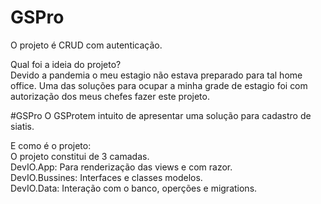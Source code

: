 # GSPro
O projeto é CRUD com autenticação.<br>

Qual foi a ideia do projeto?<br>
Devido a pandemia o meu estagio não estava preparado para tal home office. Uma das soluções para ocupar a minha 
grade de estagio foi com autorização dos meus chefes fazer este projeto.<br>

#GSPro
O GSProtem intuito de apresentar uma solução para cadastro de siatis.<br>

E como é o projeto:<br>
O projeto constitui de 3 camadas.<br>
DevIO.App: Para renderização das views e com razor.<br>
DevIO.Bussines: Interfaces e classes modelos.<br>
DevIO.Data: Interação com o banco, operções e migrations.
